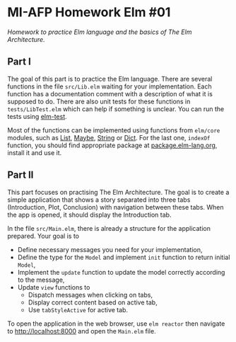 # MI-AFP Homework Elm #01

*Homework to practice Elm language and the basics of The Elm Architecture.*

## Part I

The goal of this part is to practice the Elm language. There are several functions in the file `src/Lib.elm` waiting for your implementation. Each function has a documentation comment with a description of what it is supposed to do. There are also unit tests for these functions in `tests/LibTest.elm` which can help if something is unclear. You can run the tests using [elm-test](https://github.com/elm-explorations/test).

 Most of the functions can be implemented using functions from `elm/core` modules, such as [List](https://package.elm-lang.org/packages/elm/core/latest/List), [Maybe](https://package.elm-lang.org/packages/elm/core/latest/Maybe), [String](https://package.elm-lang.org/packages/elm/core/latest/String) or [Dict](https://package.elm-lang.org/packages/elm/core/latest/Dict). For the last one, `indexOf` function, you should find appropriate package at [package.elm-lang.org](https://package.elm-lang.org), install it and use it.


## Part II

This part focuses on practising The Elm Architecture. The goal is to create a simple application that shows a story separated into three tabs (Introduction, Plot, Conclusion) with navigation between these tabs. When the app is opened, it should display the Introduction tab.

In the file `src/Main.elm`, there is already a structure for the application prepared. Your goal is to

- Define necessary messages you need for your implementation,
- Define the type for the `Model` and implement `init` function to return initial `Model`,
- Implement the `update` function to update the model correctly according to the message,
- Update `view` functions to
    - Dispatch messages when clicking on tabs,
    - Display correct content based on active tab,
    - Use `tabStyleActive` for active tab.

To open the application in the web browser, use `elm reactor` then navigate to [http://localhost:8000](http://localhost:8000) and open the `Main.elm` file.
